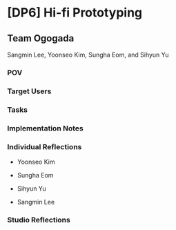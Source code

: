 # [DP6] Hi-fi Prototyping

## Team Ogogada
Sangmin Lee, Yoonseo Kim, Sungha Eom, and Sihyun Yu

### POV

### Target Users

### Tasks

### Implementation Notes

### Individual Reflections

- Yoonseo Kim

- Sungha Eom

- Sihyun Yu

- Sangmin Lee

### Studio Reflections